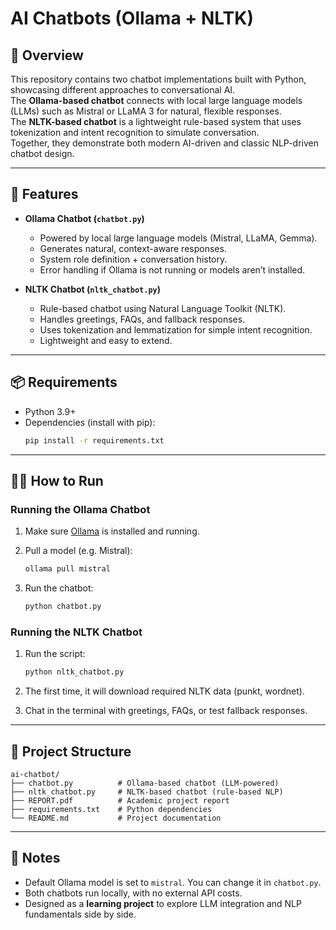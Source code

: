 # AI Chatbots (Ollama + NLTK)

## 📌 Overview
This repository contains two chatbot implementations built with Python, showcasing different approaches to conversational AI.  
The **Ollama-based chatbot** connects with local large language models (LLMs) such as Mistral or LLaMA 3 for natural, flexible responses.  
The **NLTK-based chatbot** is a lightweight rule-based system that uses tokenization and intent recognition to simulate conversation.  
Together, they demonstrate both modern AI-driven and classic NLP-driven chatbot design.  

---

## 🚀 Features

- **Ollama Chatbot (`chatbot.py`)**
  - Powered by local large language models (Mistral, LLaMA, Gemma).  
  - Generates natural, context-aware responses.  
  - System role definition + conversation history.  
  - Error handling if Ollama is not running or models aren’t installed.  

- **NLTK Chatbot (`nltk_chatbot.py`)**
  - Rule-based chatbot using Natural Language Toolkit (NLTK).  
  - Handles greetings, FAQs, and fallback responses.  
  - Uses tokenization and lemmatization for simple intent recognition.  
  - Lightweight and easy to extend.  

---

## 📦 Requirements

- Python 3.9+  
- Dependencies (install with pip):  
  ```bash
  pip install -r requirements.txt

---

## 🧑‍💻 How to Run

### Running the Ollama Chatbot

1. Make sure [Ollama](https://ollama.ai) is installed and running.
2. Pull a model (e.g. Mistral):

   ```bash
   ollama pull mistral
   ```
3. Run the chatbot:

   ```bash
   python chatbot.py
   ```

### Running the NLTK Chatbot

1. Run the script:

   ```bash
   python nltk_chatbot.py
   ```
2. The first time, it will download required NLTK data (punkt, wordnet).
3. Chat in the terminal with greetings, FAQs, or test fallback responses.

---

## 📂 Project Structure

```
ai-chatbot/
├── chatbot.py          # Ollama-based chatbot (LLM-powered)
├── nltk_chatbot.py     # NLTK-based chatbot (rule-based NLP)
├── REPORT.pdf          # Academic project report
├── requirements.txt    # Python dependencies
└── README.md           # Project documentation
```

---

## 📑 Notes

* Default Ollama model is set to `mistral`. You can change it in `chatbot.py`.
* Both chatbots run locally, with no external API costs.
* Designed as a **learning project** to explore LLM integration and NLP fundamentals side by side.

```
